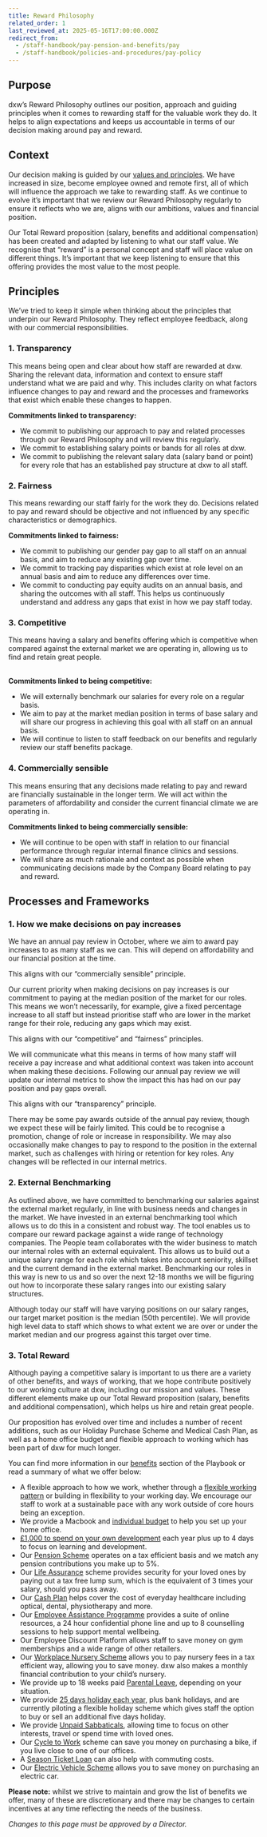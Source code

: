 ```yaml
---
title: Reward Philosophy
related_order: 1
last_reviewed_at: 2025-05-16T17:00:00.000Z
redirect_from:
  - /staff-handbook/pay-pension-and-benefits/pay
  - /staff-handbook/policies-and-procedures/pay-policy
---
```

## Purpose

dxw’s Reward Philosophy outlines our position, approach and guiding principles when it comes to rewarding staff for the valuable work they do. It helps to align expectations and keeps us accountable in terms of our decision making around pay and reward.

## Context

Our decision making is guided by our [values and principles](https://playbook.dxw.com/about-us/our-mission-values-and-principles/). We have increased in size, become employee owned and remote first, all of which will influence the approach we take to rewarding staff. As we continue to evolve it’s important that we review our Reward Philosophy regularly to ensure it reflects who we are, aligns with our ambitions, values and financial position. 

Our Total Reward proposition (salary, benefits and additional compensation) has been created and adapted by listening to what our staff value. We recognise that “reward” is a personal concept and staff will place value on different things. It’s important that we keep listening to ensure that this offering provides the most value to the most people.

## Principles

We’ve tried to keep it simple when thinking about the principles that underpin our Reward Philosophy. They reflect employee feedback, along with our commercial responsibilities.

### 1. Transparency

This means being open and clear about how staff are rewarded at dxw. Sharing the relevant data, information and context to ensure staff understand what we are paid and why. This includes clarity on what factors influence changes to pay and reward and the processes and frameworks that exist which enable these changes to happen.

**Commitments linked to transparency:**

* We commit to publishing our approach to pay and related processes through our Reward Philosophy and will review this regularly. 
* We commit to establishing salary points or bands for all roles at dxw.
* We commit to publishing the relevant salary data (salary band or point) for every role that has an established pay structure at dxw to all staff. 

### 2. Fairness

This means rewarding our staff fairly for the work they do. Decisions related to pay and reward should be objective and not influenced by any specific characteristics or demographics.

**Commitments linked to fairness:**

* We commit to publishing our gender pay gap to all staff on an annual basis, and aim to reduce any existing gap over time.
* We commit to tracking pay disparities which exist at role level on an annual basis and aim to reduce any differences over time. 
* We commit to conducting pay equity audits on an annual basis, and sharing the outcomes with all staff. This helps us continuously understand and address any gaps that exist in how we pay staff today.

### 3. Competitive

This means having a salary and benefits offering which is competitive when compared against the external market we are operating in, allowing us to find and retain great people. 

**\
Commitments linked to being competitive:**

* We will externally benchmark our salaries for every role on a regular basis.
* We aim to pay at the market median position in terms of base salary and will share our progress in achieving this goal with all staff on an annual basis.
* We will continue to listen to staff feedback on our benefits and regularly review our staff benefits package.

### 4. Commercially sensible

This means ensuring that any decisions made relating to pay and reward are financially sustainable in the longer term. We will act within the parameters of affordability and consider the current financial climate we are operating in. 

**Commitments linked to being commercially sensible:**

* We will continue to be open with staff in relation to our financial performance through regular internal finance clinics and sessions.
* We will share as much rationale and context as possible when communicating decisions made by the Company Board relating to pay and reward.

## Processes and Frameworks

### 1. How we make decisions on pay increases

We have an annual pay review in October, where we aim to award pay increases to as many staff as we can. This will depend on affordability and our financial position at the time. 

This aligns with our “commercially sensible” principle. 

Our current priority when making decisions on pay increases is our commitment to paying at the median position of the market for our roles. This means we won’t necessarily, for example, give a fixed percentage increase to all staff but instead prioritise staff who are lower in the market range for their role, reducing any gaps which may exist.

This aligns with our “competitive” and “fairness” principles.

We will communicate what this means in terms of how many staff will receive a pay increase and what additional context was taken into account when making these decisions. Following our annual pay review we will update our internal metrics to show the impact this has had on our pay position and pay gaps overall.

This aligns with our “transparency” principle.

There may be some pay awards outside of the annual pay review, though we expect these will be fairly limited. This could be to recognise a promotion, change of role or increase in responsibility. We may also occasionally make changes to pay to respond to the position in the external market, such as challenges with hiring or retention for key roles. Any changes will be reflected in our internal metrics.

### 2. External Benchmarking

As outlined above, we have committed to benchmarking our salaries against the external market regularly, in line with business needs and changes in the market. We have invested in an external benchmarking tool which allows us to do this in a consistent and robust way. The tool enables us to compare our reward package against a wide range of technology companies. The People team collaborates with the wider business to match our internal roles with an external equivalent. This allows us to build out a unique salary range for each role which takes into account seniority, skillset and the current demand in the external market. Benchmarking our roles in this way is new to us and so over the next 12-18 months we will be figuring out how to incorporate these salary ranges into our existing salary structures.

Although today our staff will have varying positions on our salary ranges, our target market position is the median (50th percentile). We will provide high level data to staff which shows to what extent we are over or under the market median and our progress against this target over time. 

### 3. Total Reward

Although paying a competitive salary is important to us there are a variety of other benefits, and ways of working, that we hope contribute positively to our working culture at dxw, including our mission and values. These different elements make up our Total Reward proposition (salary, benefits and additional compensation), which helps us hire and retain great people. 

Our proposition has evolved over time and includes a number of recent additions, such as our Holiday Purchase Scheme and Medical Cash Plan, as well as a home office budget and flexible approach to working which has been part of dxw for much longer.

You can find more information in our [benefits](https://playbook.dxw.com/staff-handbook/pay-pension-and-benefits/benefits/) section of the Playbook or read a summary of what we offer below:

* A flexible approach to how we work, whether through a [flexible working pattern](https://playbook.dxw.com/staff-handbook/flexible-working/) or building in flexibility to your working day. We encourage our staff to work at a sustainable pace with any work outside of core hours being an exception.
* We provide a Macbook and [individual budget](https://playbook.dxw.com/staff-handbook/pay-pension-and-benefits/benefits/home-office-equipment/) to help you set up your home office. 
* [£1,000 to spend on your own development](https://playbook.dxw.com/staff-handbook/learning-and-development/how-to-use-your-learning-and-development-allowance/) each year plus up to 4 days to focus on learning and development.
* Our [Pension Scheme](https://playbook.dxw.com/staff-handbook/pay-pension-and-benefits/pension/) operates on a tax efficient basis and we match any pension contributions you make up to 5%.
* Our [Life Assurance](https://playbook.dxw.com/staff-handbook/pay-pension-and-benefits/benefits/life-assurance/) scheme provides security for your loved ones by paying out a tax free lump sum, which is the equivalent of 3 times your salary, should you pass away. 
* Our [Cash Plan](https://playbook.dxw.com/staff-handbook/pay-pension-and-benefits/benefits/cash-plan/) helps cover the cost of everyday healthcare including optical, dental, physiotherapy and more. 
* Our [Employee Assistance Programme](https://playbook.dxw.com/staff-handbook/pay-pension-and-benefits/benefits/employee-assistance-programme/) provides a suite of online resources, a 24 hour confidential phone line and up to 8 counselling sessions to help support mental wellbeing. 
* Our Employee Discount Platform allows staff to save money on gym memberships and a wide range of other retailers.
* Our [Workplace Nursery Scheme](https://playbook.dxw.com/staff-handbook/pay-pension-and-benefits/benefits/workplace-nursery/) allows you to pay nursery fees in a tax efficient way, allowing you to save money. dxw also makes a monthly financial contribution to your child’s nursery.
* We provide up to 18 weeks paid [Parental Leave](https://playbook.dxw.com/staff-handbook/policies-and-procedures/parental-leave-policy/), depending on your situation.
* We provide [25 days holiday each year](https://playbook.dxw.com/staff-handbook/leave/holiday/), plus bank holidays, and are currently piloting a flexible holiday scheme which gives staff the option to buy or sell an additional five days holiday. 
* We provide [Unpaid Sabbaticals](https://playbook.dxw.com/staff-handbook/leave/sabbatical-and-unpaid-leave/), allowing time to focus on other interests, travel or spend time with loved ones.
* Our [Cycle to Work](https://playbook.dxw.com/staff-handbook/pay-pension-and-benefits/benefits/cycle-to-work-scheme/) scheme can save you money on purchasing a bike, if you live close to one of our offices.
* A [Season Ticket Loan](https://playbook.dxw.com/staff-handbook/pay-pension-and-benefits/benefits/train-season-ticket-loan/) can also help with commuting costs.
* Our [Electric Vehicle Scheme](https://playbook.dxw.com/staff-handbook/pay-pension-and-benefits/benefits/electric-vehicle-scheme/) allows you to save money on purchasing an electric car.

**Please note:** whilst we strive to maintain and grow the list of benefits we offer, many of these are discretionary and there may be changes to certain incentives at any time reflecting the needs of the business. 

*Changes to this page must be approved by a Director.*
